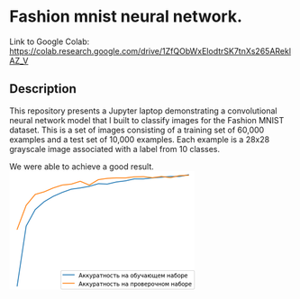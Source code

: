 # Fashion mnist neural network.
Link to Google Colab: https://colab.research.google.com/drive/1ZfQObWxElodtrSK7tnXs265AReklAZ_V

## Description
This repository presents a Jupyter laptop demonstrating a convolutional neural network model that I built to classify images for the Fashion MNIST dataset.
This is a set of images consisting of a training set of 60,000 examples and a test set of 10,000 examples. Each example is a 28x28 grayscale image associated with a label from 10 classes.

We were able to achieve a good result.<br>
![Result of the neural network training](images/result.png)
